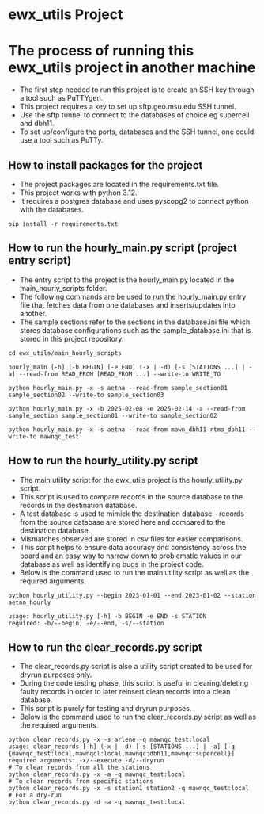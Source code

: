 # ewx_utils Project

# The process of running this ewx_utils project in another machine
- The first step needed to run this project is to create an SSH key through a tool such as PuTTYgen.
- This project requires a key to set up sftp.geo.msu.edu SSH tunnel.
- Use the sftp tunnel to connect to the databases of choice eg supercell and dbh11.
- To set up/configure the ports, databases and the SSH tunnel, one could use a tool such as PuTTy.

## How to install packages for the project
- The project packages are located in the requirements.txt file.
- This project works with python 3.12.
- It requires a postgres database and uses pyscopg2 to connect python with the databases.

```
pip install -r requirements.txt
```

## How to run the hourly_main.py script (project entry script)
- The entry script to the project is the hourly_main.py located in the main_hourly_scripts folder.
- The following commands are be used to run the hourly_main.py entry file that fetches data from one databases and inserts/updates into another.
- The sample sections refer to the sections in the database.ini file which stores database configurations such as the sample_database.ini that is stored in this project repository.
```
cd ewx_utils/main_hourly_scripts

hourly_main [-h] [-b BEGIN] [-e END] (-x | -d) [-s [STATIONS ...] | -a] --read-from READ_FROM [READ_FROM ...] --write-to WRITE_TO

python hourly_main.py -x -s aetna --read-from sample_section01 sample_section02 --write-to sample_section03

python hourly_main.py -x -b 2025-02-08 -e 2025-02-14 -a --read-from sample_section sample_section01 --write-to sample_section02

python hourly_main.py -x -s aetna --read-from mawn_dbh11 rtma_dbh11 --write-to mawnqc_test

```
## How to run the hourly_utility.py script
- The main utility script for the ewx_utils project is the hourly_utility.py script.
- This script is used to compare records in the source database to the records in the destination database.
- A test database is used to mimick the destination database - records from the source database are stored here and compared to the destination database.
- Mismatches observed are stored in csv files for easier comparisons.
- This script helps to ensure data accuracy and consistency across the board and an easy way to narrow down to problematic values in our database as well as identifying bugs in the project code.
- Below is the command used to run the main utility script as well as the required arguments.

```
python hourly_utility.py --begin 2023-01-01 --end 2023-01-02 --station aetna_hourly

usage: hourly_utility.py [-h] -b BEGIN -e END -s STATION
required: -b/--begin, -e/--end, -s/--station
```

## How to run the clear_records.py script
- The clear_records.py script is also a utility script created to be used for dryrun purposes only.
- During the code testing phase, this script is useful in clearing/deleting faulty records in order to later reinsert clean records into a clean database.
- This script is purely for testing and dryrun purposes.
- Below is the command used to run the clear_records.py script as well as the required arguments.

```
python clear_records.py -x -s arlene -q mawnqc_test:local
usage: clear_records [-h] (-x | -d) [-s [STATIONS ...] | -a] [-q {mawnqc_test:local,mawnqcl:local,mawnqc:dbh11,mawnqc:supercell}]
required arguments: -x/--execute -d/--dryrun
# To clear records from all the stations
python clear_records.py -x -a -q mawnqc_test:local
# To clear records from specific stations
python clear_records.py -x -s station1 station2 -q mawnqc_test:local
# For a dry-run
python clear_records.py -d -a -q mawnqc_test:local
```





